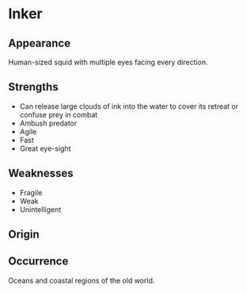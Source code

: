# Inker

## Appearance
Human-sized squid with multiple eyes facing every direction. 

## Strengths
* Can release large clouds of ink into the water to cover its retreat or confuse prey in combat
* Ambush predator
* Agile
* Fast
* Great eye-sight

## Weaknesses
* Fragile
* Weak
* Unintelligent

## Origin


## Occurrence
Oceans and coastal regions of the old world. 
